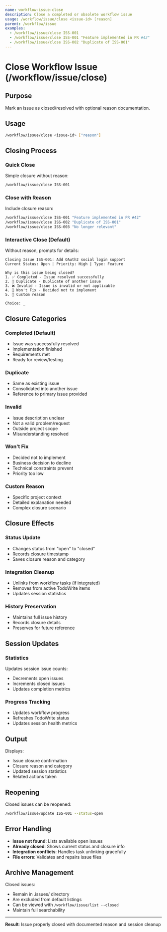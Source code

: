 ```yaml
---
name: workflow-issue-close
description: Close a completed or obsolete workflow issue
usage: /workflow/issue/close <issue-id> [reason]
parent: /workflow/issue
examples:
  - /workflow/issue/close ISS-001
  - /workflow/issue/close ISS-001 "Feature implemented in PR #42"
  - /workflow/issue/close ISS-002 "Duplicate of ISS-001"
---
```


# Close Workflow Issue (/workflow/issue/close)

## Purpose
Mark an issue as closed/resolved with optional reason documentation.

## Usage
```bash
/workflow/issue/close <issue-id> ["reason"]
```

## Closing Process

### Quick Close
Simple closure without reason:
```bash
/workflow/issue/close ISS-001
```

### Close with Reason
Include closure reason:
```bash
/workflow/issue/close ISS-001 "Feature implemented in PR #42"
/workflow/issue/close ISS-002 "Duplicate of ISS-001"  
/workflow/issue/close ISS-003 "No longer relevant"
```

### Interactive Close (Default)
Without reason, prompts for details:
```
Closing Issue ISS-001: Add OAuth2 social login support
Current Status: Open | Priority: High | Type: Feature

Why is this issue being closed?
1. ✅ Completed - Issue resolved successfully
2. 🔄 Duplicate - Duplicate of another issue
3. ❌ Invalid - Issue is invalid or not applicable  
4. 🚫 Won't Fix - Decided not to implement
5. 📝 Custom reason

Choice: _
```

## Closure Categories

### Completed (Default)
- Issue was successfully resolved
- Implementation finished
- Requirements met
- Ready for review/testing

### Duplicate
- Same as existing issue
- Consolidated into another issue
- Reference to primary issue provided

### Invalid
- Issue description unclear
- Not a valid problem/request
- Outside project scope
- Misunderstanding resolved

### Won't Fix
- Decided not to implement
- Business decision to decline
- Technical constraints prevent
- Priority too low

### Custom Reason
- Specific project context
- Detailed explanation needed
- Complex closure scenario

## Closure Effects

### Status Update
- Changes status from "open" to "closed"
- Records closure timestamp
- Saves closure reason and category

### Integration Cleanup
- Unlinks from workflow tasks (if integrated)
- Removes from active TodoWrite items
- Updates session statistics

### History Preservation
- Maintains full issue history
- Records closure details
- Preserves for future reference

## Session Updates

### Statistics
Updates session issue counts:
- Decrements open issues
- Increments closed issues
- Updates completion metrics

### Progress Tracking
- Updates workflow progress
- Refreshes TodoWrite status
- Updates session health metrics

## Output
Displays:
- Issue closure confirmation
- Closure reason and category
- Updated session statistics  
- Related actions taken

## Reopening
Closed issues can be reopened:
```bash
/workflow/issue/update ISS-001 --status=open
```

## Error Handling
- **Issue not found**: Lists available open issues
- **Already closed**: Shows current status and closure info
- **Integration conflicts**: Handles task unlinking gracefully
- **File errors**: Validates and repairs issue files

## Archive Management
Closed issues:
- Remain in .issues/ directory
- Are excluded from default listings
- Can be viewed with `/workflow/issue/list --closed`
- Maintain full searchability

---

**Result**: Issue properly closed with documented reason and session cleanup